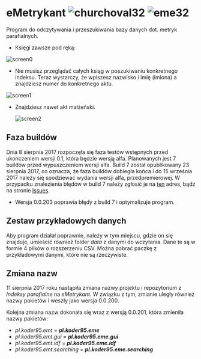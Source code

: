 # eMetrykant ![churchoval32](https://user-images.githubusercontent.com/9617256/29318380-09eff3be-81d0-11e7-91df-2b651c8eba94.png) ![eme32](https://user-images.githubusercontent.com/9617256/29318628-3f54a94a-81d1-11e7-9fdb-92d5d1631a10.png)
Program do odczytywania i przeszukiwania bazy danych dot. metryk parafialnych.
- Księgi zawsze pod ręką:

![screen0](https://user-images.githubusercontent.com/9617256/29740482-fef27334-8a57-11e7-87bc-a8d3789f3412.png)


- Nie musisz przeglądać całych ksiąg w poszukiwaniu konkretnego indeksu. Teraz wystarczy, że wpiszesz nazwisko i imię (imiona) a znajdziesz numer do konkretnego aktu.

![screen1](https://user-images.githubusercontent.com/9617256/29740483-fef3dff8-8a57-11e7-8639-5396ebcf3e18.png)

- Znajdziesz nawet akt małżeński.

     ![screen2](https://user-images.githubusercontent.com/9617256/29740481-feef37e6-8a57-11e7-919d-5f2f6f804921.png)

## Faza buildów
Dnia 8 sierpnia 2017 rozpoczęła się faza testów wstępnych przed ukończeniem wersji 0.1, która będzie wersją alfa. Planowanych jest 7 buildów przed wypuszczeniem wersji alfa. Build 7 został opublikowany 23 sierpnia 2017, co oznacza, że faza buildów dobiegła końca i do 15 września 2017 należy się spodziewać wydania wersji alfa, przedpremierowej. W przypadku znalezienia błędów w build 7 należy zgłosić je na [ten](mailto:kammul@outlook.com) adres, bądź na stronie [Issues](https://github.com/koder95/eMetrykant/issues).
- Wersja 0.0.203 poprawia błędy z build 7 i optymalizuje program.

## Zestaw przykładowych danych
Aby program działał poprawnie, należy w tym miejscu, gdzie on się znajduje, umieścić również folder _data_ z danymi do wczytania. Dane te są w formie 4 plików o rozszerzeniu CSV. Można pobrać paczkę z przykładowymi danymi, które nie są rzeczywiste.

## Zmiana nazw
11 sierpnia 2017 roku nastąpiła zmiana nazwy projektu i repozytorium z _Indeksy parafialne_ na _eMetrykant_. W związku z tym, zmianie uległy również nazwy pakietów i weszły jako wersja 0.0.200.

Kolejna zmiana nazw dokonała się wraz z wersją 0.0.201, która zmieniła nazwy pakietów:
- _pl.koder95.emt_ = _**pl.koder95.eme**_
- _pl.koder95.emt.gui_ = _**pl.koder95.eme.gui**_
- _pl.koder95.emt.idf_ = _**pl.koder95.eme.idf**_
- _pl.koder95.emt.searching_ = _**pl.koder95.eme.searching**_
